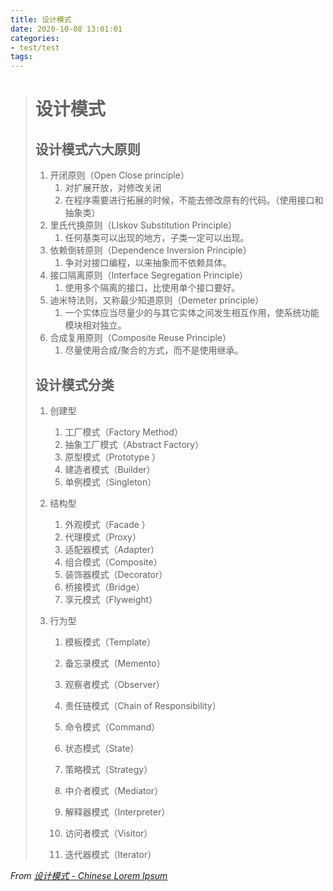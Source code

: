 ```yaml
---
title: 设计模式
date: 2020-10-08 13:01:01
categories:
- test/test
tags:
---
```


> # 设计模式
>
> ## 设计模式六大原则
>
> 1. 开闭原则（Open Close principle）
>    1. 对扩展开放，对修改关闭
>    2. 在程序需要进行拓展的时候，不能去修改原有的代码。（使用接口和抽象类）
> 2. 里氏代换原则（LIskov Substitution Principle）
>    1. 任何基类可以出现的地方，子类一定可以出现。
> 3. 依赖倒转原则（Dependence Inversion Principle）
>    1. 争对对接口编程，以来抽象而不依赖具体。
> 4. 接口隔离原则（Interface Segregation Principle）
>    1. 使用多个隔离的接口，比使用单个接口要好。
> 5. 迪米特法则，又称最少知道原则（Demeter principle）
>    1. 一个实体应当尽量少的与其它实体之间发生相互作用，使系统功能模块相对独立。
> 6. 合成复用原则（Composite Reuse Principle）
>    1. 尽量使用合成/聚合的方式，而不是使用继承。
>
> ## 设计模式分类
>
> 1. 创建型
>
>    1. 工厂模式（Factory Method）
>    2. 抽象工厂模式（Abstract Factory）
>    3. 原型模式（Prototype ）
>    4. 建造者模式（Builder）
>    5. 单例模式（Singleton）
>
> 2. 结构型
>
>    1. 外观模式（Facade ）
>    2. 代理模式（Proxy）
>    3. 适配器模式（Adapter）
>    4. 组合模式（Composite）
>    5. 装饰器模式（Decorator）
>    6. 桥接模式（Bridge）
>    7. 享元模式（Flyweight）
>
> 3. 行为型
>
>    1. 模板模式（Template）
>
>    2. 备忘录模式（Memento）
>
>    3. 观察者模式（Observer）
>
>    4. 责任链模式（Chain of Responsibility）
>
>    5. 命令模式（Command）
>
>    6. 状态模式（State）
>
>    7. 策略模式（Strategy）
>
>    8. 中介者模式（Mediator）
>
>    9. 解释器模式（Interpreter）
>
>    10. 访问者模式（Visitor）
>
>    11. 迭代器模式（Iterator） 
>
>     

*From [设计模式 - Chinese Lorem Ipsum](http://www.richyli.com/tool/loremipsum/)*